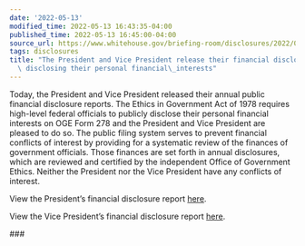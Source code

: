 ```yaml
---
date: '2022-05-13'
modified_time: 2022-05-13 16:43:35-04:00
published_time: 2022-05-13 16:45:00-04:00
source_url: https://www.whitehouse.gov/briefing-room/disclosures/2022/05/13/the-president-and-vice-president-release-their-financial-disclosure-reports-disclosing-their-personal-financial-interests-2/
tags: disclosures
title: "The President and Vice President release their financial disclosure reports\
  \ disclosing their personal financial\_interests"
---
```

 
Today, the President and Vice President released their annual public
financial disclosure reports. The Ethics in Government Act of 1978
requires high-level federal officials to publicly disclose their
personal financial interests on OGE Form 278 and the President and Vice
President are pleased to do so. The public filing system serves to
prevent financial conflicts of interest by providing for a systematic
review of the finances of government officials. Those finances are set
forth in annual disclosures, which are reviewed and certified by the
independent Office of Government Ethics. Neither the President nor the
Vice President have any conflicts of interest.

View the President’s financial disclosure report
[here](https://www.whitehouse.gov/wp-content/uploads/2022/05/Biden-Joseph-R.-2022-Annual-278.pdf).

View the Vice President’s financial disclosure report
[here](https://www.whitehouse.gov/wp-content/uploads/2022/05/Harris-Kamala-D.-2022-Annual-278.pdf).

\###
